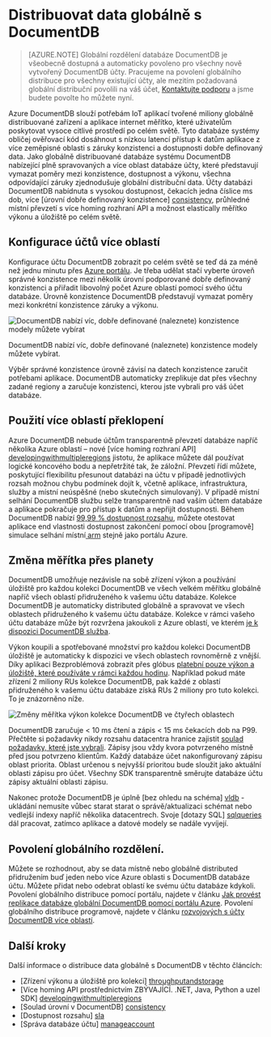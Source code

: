 <properties
   pageTitle="Distribuovat data globálně s DocumentDB | Microsoft Azure"
   description="Informace o obnovení geo replikace, převzetí a data planet měřítko globální databází z Azure DocumentDB plně spravované NoSQL databáze služby."
   services="documentdb"
   documentationCenter=""
   authors="kiratp"
   manager="jhubbard"
   editor=""/>

<tags
   ms.service="documentdb"
   ms.devlang="multiple"
   ms.topic="article"
   ms.tgt_pltfrm="na"
   ms.workload="na"
   ms.date="08/15/2016"
   ms.author="kipandya"/>
   
   
# <a name="distribute-data-globally-with-documentdb"></a>Distribuovat data globálně s DocumentDB

> [AZURE.NOTE] Globální rozdělení databáze DocumentDB je všeobecně dostupná a automaticky povoleno pro všechny nově vytvořený DocumentDB účty. Pracujeme na povolení globálního distribuce pro všechny existující účty, ale mezitím požadovaná globální distribuční povolili na váš účet, [Kontaktujte podporu](https://portal.azure.com/?#blade/Microsoft_Azure_Support/HelpAndSupportBlade) a jsme budete povolte ho můžete nyní.

Azure DocumentDB slouží potřebám IoT aplikací tvořené miliony globálně distribuované zařízení a aplikace internet měřítko, které uživatelům poskytovat vysoce citlivé prostředí po celém světě. Tyto databáze systémy obličej ověřovací kód dosáhnout s nízkou latencí přístup k datům aplikace z více zeměpisné oblasti s záruky konzistenci a dostupnosti dobře definovaný data. Jako globálně distribuované databáze systému DocumentDB nabízející plně spravovaných a více oblast databáze účty, které představují vymazat poměry mezi konzistence, dostupnost a výkonu, všechna odpovídající záruky zjednodušuje globální distribuční data. Účty databázi DocumentDB nabídnuta s vysokou dostupnost, čekacích jedna číslice ms dob, více [úrovní dobře definovaný konzistence] [consistency], průhledné místní převzetí s více homing rozhraní API a možnost elastically měřítko výkonu a úložiště po celém světě. 

  
## <a name="configuring-multi-region-accounts"></a>Konfigurace účtů více oblastí

Konfigurace účtu DocumentDB zobrazit po celém světě se teď dá za méně než jednu minutu přes [Azure portálu](documentdb-portal-global-replication.md). Je třeba udělat stačí vyberte úroveň správné konzistence mezi několik úrovní podporované dobře definovaný konzistenci a přiřadit libovolný počet Azure oblastí pomocí svého účtu databáze. Úrovně konzistence DocumentDB představují vymazat poměry mezi konkrétní konzistence záruky a výkonu. 

![DocumentDB nabízí víc, dobře definované (naleznete) konzistence modely můžete vybírat][1]

DocumentDB nabízí víc, dobře definované (naleznete) konzistence modely můžete vybírat.

Výběr správné konzistence úrovně závisí na datech konzistence zaručit potřebami aplikace. DocumentDB automaticky zreplikuje dat přes všechny zadané regiony a zaručuje konzistenci, kterou jste vybrali pro váš účet databáze. 


## <a name="using-multi-region-failover"></a>Použití více oblastí překlopení 

Azure DocumentDB nebude účtům transparentně převzetí databáze napříč několika Azure oblastí – nové [více homing rozhraní API] [ developingwithmultipleregions] jistotu, že aplikace můžete dál používat logické koncového bodu a nepřetržité tak, že záložní. Převzetí řídí můžete, poskytující flexibilitu přesunout databázi na účtu v případě jednotlivých rozsah možnou chybu podmínek dojít k, včetně aplikace, infrastruktura, služby a místní neúspěšné (nebo skutečných simulovaný). V případě místní selhání DocumentDB službu selže transparentně nad vaším účtem databáze a aplikace pokračuje pro přístup k datům a nepřijít dostupnosti. Během DocumentDB nabízí [99,99 % dostupnost rozsahu][sla], můžete otestovat aplikace end vlastnosti dostupnost zakončení pomocí obou [programově] simulace selhání místní[ arm] stejně jako portálu Azure.


## <a name="scaling-across-the-planet"></a>Změna měřítka přes planety
DocumentDB umožňuje nezávisle na sobě zřízení výkon a používání úložiště pro každou kolekci DocumentDB ve všech velkém měřítku globálně napříč všech oblastí přidruženého k vašemu účtu databáze. Kolekce DocumentDB je automaticky distributed globálně a spravovat ve všech oblastech přidruženého k vašemu účtu databáze. Kolekce v rámci vašeho účtu databáze může být rozvržena jakoukoli z Azure oblastí, ve kterém [je k dispozici DocumentDB služba][serviceregions]. 

Výkon koupili a spotřebované množství pro každou kolekci DocumentDB úložiště je automaticky k dispozici ve všech oblastech rovnoměrně z vnější. Díky aplikaci Bezproblémová zobrazit přes glóbus [platební pouze výkon a úložiště, které používáte v rámci každou hodinu][pricing]. Například pokud máte zřízení 2 miliony RUs kolekce DocumentDB, pak každé z oblastí přidruženého k vašemu účtu databáze získá RUs 2 miliony pro tuto kolekci. To je znázorněno níže.

![Změny měřítka výkon kolekce DocumentDB ve čtyřech oblastech][2]

DocumentDB zaručuje < 10 ms čtení a zápis < 15 ms čekacích dob na P99. Přečtěte si požadavky nikdy rozsahu datacentra hranice zajistit [soulad požadavky, které jste vybrali][consistency]. Zápisy jsou vždy kvora potvrzeného místně před jsou potvrzeno klientům. Každý databáze účet nakonfigurovaný zápisu oblast priorita. Oblast určenou s nejvyšší prioritou bude sloužit jako aktuální oblasti zápisu pro účet. Všechny SDK transparentně směrujte databáze účtu zápisy aktuální oblasti zápisu. 

Nakonec protože DocumentDB je úplně [bez ohledu na schéma] [ vldb] -ukládání nemusíte vůbec starat starat o správě/aktualizaci schémat nebo vedlejší indexy napříč několika datacentrech. Svoje [dotazy SQL] [ sqlqueries] dál pracovat, zatímco aplikace a datové modely se nadále vyvíjejí. 


## <a name="enabling-global-distribution"></a>Povolení globálního rozdělení. 

Můžete se rozhodnout, aby se data místně nebo globálně distributed přidružením buď jeden nebo více Azure oblasti s DocumentDB databáze účtu. Můžete přidat nebo odebrat oblastí ke svému účtu databáze kdykoli. Povolení globálního distribuce pomocí portálu, najdete v článku [Jak provést replikace databáze globální DocumentDB pomocí portálu Azure](documentdb-portal-global-replication.md). Povolení globálního distribuce programově, najdete v článku [rozvojových s účty DocumentDB více oblastí](documentdb-developing-with-multiple-regions.md).

## <a name="next-steps"></a>Další kroky

Další informace o distribuce data globálně s DocumentDB v těchto článcích:

* [Zřízení výkonu a úložiště pro kolekci] [throughputandstorage]
* [Více homing API prostřednictvím ZBÝVAJÍCÍ. .NET, Java, Python a uzel SDK] [developingwithmultipleregions]
* [Soulad úrovní v DocumentDB] [consistency]
* [Dostupnost rozsahu] [sla]
* [Správa databáze účtu] [manageaccount]

[1]: ./media/documentdb-distribute-data-globally/consistency-tradeoffs.png
[2]: ./media/documentdb-distribute-data-globally/collection-regions.png

<!--Reference style links - using these makes the source content way more readable than using inline links-->
[pcolls]: documentdb-partition-data.md
[consistency]: documentdb-consistency-levels.md
[consistencytradeooffs]: ./documentdb-consistency-levels/#consistency-levels-and-tradeoffs
[developingwithmultipleregions]: documentdb-developing-with-multiple-regions.md
[createaccount]: documentdb-create-account.md
[manageaccount]: documentdb-manage-account.md
[manageaccount-consistency]: documentdb-manage-account.md#consistency
[throughputandstorage]: documentdb-manage.md
[arm]: documentdb-automation-resource-manager-cli.md
[regions]: https://azure.microsoft.com/regions/
[serviceregions]: https://azure.microsoft.com/en-us/regions/#services 
[pricing]: https://azure.microsoft.com/pricing/details/documentdb/
[sla]: https://azure.microsoft.com/support/legal/sla/documentdb/ 
[vldb]: http://www.vldb.org/pvldb/vol8/p1668-shukla.pdf
[sqlqueries]: documentdb-sql-query.md


